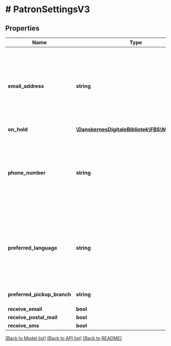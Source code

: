 # # PatronSettingsV3

## Properties

Name | Type | Description | Notes
------------ | ------------- | ------------- | -------------
**email_address** | **string** | Required if patron should receive email notifications  Existing email addresses are overwritten with this value  If left empty existing email addresses are deleted | [optional]
**on_hold** | [**\DanskernesDigitaleBibliotek\FBS\Model\Period**](Period.md) |  | [optional]
**phone_number** | **string** | Required if patron should receive SMS notifications  Existing phonenumbers are overwritten with this value  If left empty existing phonenumbers are deleted | [optional]
**preferred_language** | **string** | Language in which the patron prefers the communication with the library to take place  If left empty default library language will be used | [optional]
**preferred_pickup_branch** | **string** | ISIL-number of preferred pickup branch |
**receive_email** | **bool** |  |
**receive_postal_mail** | **bool** |  |
**receive_sms** | **bool** |  |

[[Back to Model list]](../../README.md#models) [[Back to API list]](../../README.md#endpoints) [[Back to README]](../../README.md)
